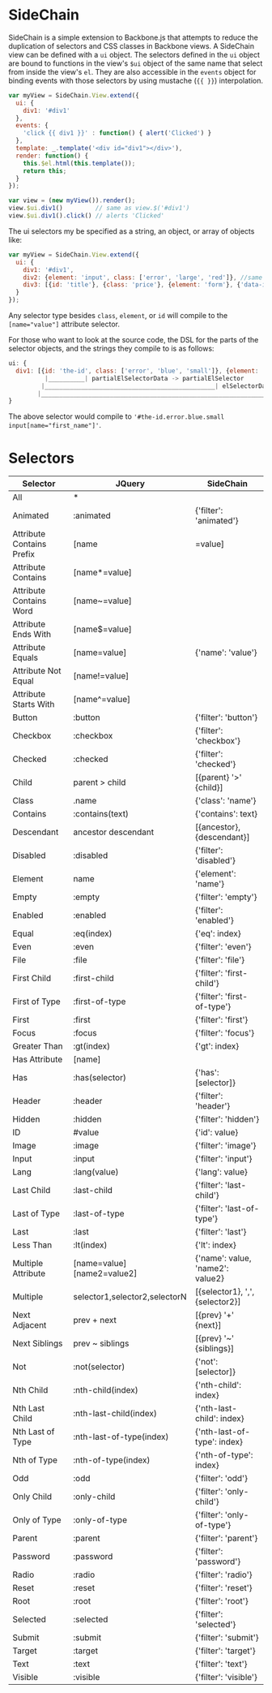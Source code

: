 SideChain
=========

SideChain is a simple extension to Backbone.js that attempts to reduce the duplication of selectors and CSS classes in Backbone views.
A SideChain view can be defined with a `ui` object.
The selectors defined in the `ui` object are bound to functions in the view's `$ui` object of the same name that select from inside the view's `el`.
They are also accessible in the `events` object for binding events with those selectors by using mustache (`{{ }}`) interpolation.

```js
var myView = SideChain.View.extend({
  ui: {
    div1: '#div1'
  },
  events: {
    'click {{ div1 }}' : function() { alert('Clicked') }
  },
  template: _.template('<div id="div1"></div>'),
  render: function() {
    this.$el.html(this.template());
    return this;
  }
});

var view = (new myView()).render();
view.$ui.div1()         // same as view.$('#div1')
view.$ui.div1().click() // alerts 'Clicked'
```

The ui selectors my be specified as a string, an object, or array of objects like:

```js
var myView = SideChain.View.extend({
  ui: {
    div1: '#div1',
    div2: {element: 'input', class: ['error', 'large', 'red']}, //same as 'input.error.large.red'
    div3: [{id: 'title'}, {class: 'price'}, {element: 'form'}, {'data-id': 'password', class: ['hidden', 'special']}] //same as '#title .price form [data-id="password"].hidden.special'
  }
});
```

Any selector type besides `class`, `element`, or `id` will compile to the `[name="value"]` attribute selector.

For those who want to look at the source code, the DSL for the parts of the selector objects, and the strings they compile to is as follows:

```js
ui: {
  div1: [{id: 'the-id', class: ['error', 'blue', 'small']}, {element: 'input' name: 'first_name'}]
          |__________| partialElSelectorData -> partialElSelector
         |_______________________________________________| elSelectorData -> elSelector
        |________________________________________________________________________________________| selectorData -> selector
}
```

The above selector would compile to `'#the-id.error.blue.small input[name="first_name"]'`.

Selectors
========
| Selector                  | JQuery                        | SideChain                        |
|---------------------------|-------------------------------|----------------------------------|
| All                       | *                             |                                  |
| Animated                  | :animated                     | {'filter': 'animated'}           |
| Attribute Contains Prefix | [name|=value]                 |                                  |
| Attribute Contains        | [name*=value]                 |                                  |
| Attribute Contains Word   | [name~=value]                 |                                  |
| Attribute Ends With       | [name$=value]                 |                                  |
| Attribute Equals          | [name=value]                  | {'name': 'value'}                |
| Attribute Not Equal       | [name!=value]                 |                                  |
| Attribute Starts With     | [name^=value]                 |                                  |
| Button                    | :button                       | {'filter': 'button'}             |
| Checkbox                  | :checkbox                     | {'filter': 'checkbox'}           |
| Checked                   | :checked                      | {'filter': 'checked'}            |
| Child                     | parent > child                | [{parent} '>' {child}]           |
| Class                     | .name                         | {'class': 'name'}                |
| Contains                  | :contains(text)               | {'contains': text}               |
| Descendant                | ancestor descendant           | [{ancestor}, {descendant}]       |
| Disabled                  | :disabled                     | {'filter': 'disabled'}           |
| Element                   | name                          | {'element': 'name'}              |
| Empty                     | :empty                        | {'filter': 'empty'}              |
| Enabled                   | :enabled                      | {'filter': 'enabled'}            |
| Equal                     | :eq(index)                    | {'eq': index}                    |
| Even                      | :even                         | {'filter': 'even'}               |
| File                      | :file                         | {'filter': 'file'}               |
| First Child               | :first-child                  | {'filter': 'first-child'}        |
| First of Type             | :first-of-type                | {'filter': 'first-of-type'}      |
| First                     | :first                        | {'filter': 'first'}              |
| Focus                     | :focus                        | {'filter': 'focus'}              |
| Greater Than              | :gt(index)                    | {'gt': index}                    |
| Has Attribute             | [name]                        |                                  |
| Has                       | :has(selector)                | {'has': [selector]}              |
| Header                    | :header                       | {'filter': 'header'}             |
| Hidden                    | :hidden                       | {'filter': 'hidden'}             |
| ID                        | #value                        | {'id': value}                    |
| Image                     | :image                        | {'filter': 'image'}              |
| Input                     | :input                        | {'filter': 'input'}              |
| Lang                      | :lang(value)                  | {'lang': value}                  |
| Last Child                | :last-child                   | {'filter': 'last-child'}         |
| Last of Type              | :last-of-type                 | {'filter': 'last-of-type'}       |
| Last                      | :last                         | {'filter': 'last'}               |
| Less Than                 | :lt(index)                    | {'lt': index}                    |
| Multiple Attribute        | [name=value][name2=value2]    | {'name': value, 'name2': value2} |
| Multiple                  | selector1,selector2,selectorN | [{selector1}, ',', {selector2}]  |
| Next Adjacent             | prev + next                   | [{prev} '+' {next}]              |
| Next Siblings             | prev ~ siblings               | [{prev} '~' {siblings}]          |
| Not                       | :not(selector)                | {'not': [selector]}              |
| Nth Child                 | :nth-child(index)             | {'nth-child': index}             |
| Nth Last Child            | :nth-last-child(index)        | {'nth-last-child': index}        |
| Nth Last of Type          | :nth-last-of-type(index)      | {'nth-last-of-type': index}      |
| Nth of Type               | :nth-of-type(index)           | {'nth-of-type': index}           |
| Odd                       | :odd                          | {'filter': 'odd'}                |
| Only Child                | :only-child                   | {'filter': 'only-child'}         |
| Only of Type              | :only-of-type                 | {'filter': 'only-of-type'}       |
| Parent                    | :parent                       | {'filter': 'parent'}             |
| Password                  | :password                     | {'filter': 'password'}           |
| Radio                     | :radio                        | {'filter': 'radio'}              |
| Reset                     | :reset                        | {'filter': 'reset'}              |
| Root                      | :root                         | {'filter': 'root'}               |
| Selected                  | :selected                     | {'filter': 'selected'}           |
| Submit                    | :submit                       | {'filter': 'submit'}             |
| Target                    | :target                       | {'filter': 'target'}             |
| Text                      | :text                         | {'filter': 'text'}               |
| Visible                   | :visible                      | {'filter': 'visible'}            |
